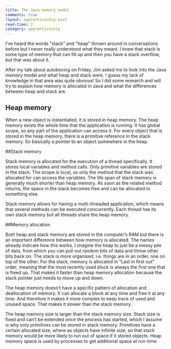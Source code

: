 ```yaml
---
title: The Java memory model
comments: true
layout: apprenticeship-post
read-time: 2
category: apprenticeship
---
```


I’ve heard the words "stack" and "heap" thrown around in conversations before but I never really understood what they meant. I knew that stack is some type of memory that can fill up and then you have a stack overflow, but that was about it.

<!--break-->

After my talk about autoboxing on Friday, Jim asked me to look into the Java memory model and what heap and stack were. I guess my lack of knowledge in that area was quite obvious! So I did some research and will try to explain how memory is allocated in Java and what the differences between heap and stack are.

## Heap memory

When a new object is instantiated, it is stored in heap memory. The heap memory exists the whole time that the application is running. It has global scope, so any part of the application can access it. For every object that is stored in the heap memory, there is a primitive reference in the stack memory. So basically a pointer to an object somewhere in the heap.

##Stack memory

Stack memory is allocated for the execution of a thread specifically. It stores local variables and method calls. Only primitive variables are stored in the stack. The scope is local, so only the method that the stack was allocated for can access the variables. The life span of stack memory is generally much shorter than heap memory.  As soon as the related method returns, the space in the stack becomes free and can be allocated to something else.

Stack memory allows for having a multi-threaded application, which means that several methods can be executed concurrently. Each thread has its own stack memory but all threads share the heap memory.

##Memory allocation

Both heap and stack memory are stored in the computer’s RAM but there is an important difference between how memory is allocated. The names already indicate how this works. I imagine the heap to just be a messy pile of data, from which you can pull out random bits of data and throw other bits back on. The stack is more organised, i.e. things are in an order, one on top of the other. For the stack, memory is allocated in “Last in first out" order, meaning that the most recently used block is always the first one that is freed up. That makes it faster than heap memory allocation because the stack pointer just needs to move up and down.

The heap memory doesn’t have a specific pattern of allocation and deallocation of memory. It can allocate a block at any time and free it at any time. And therefore it makes it more complex to keep track of used and unused space. That makes it slower than the stack memory.

The heap memory size is larger than the stack memory size. Stack size is fixed and can’t be extended once the process has started, which I assume is why only primitives can be stored in stack memory. Primitives have a certain allocated size, where as objects have infinite size, so that stack memory would be more likely to run out of space if it stored objects. Heap memory space is used by processes to get additional space at run-time.